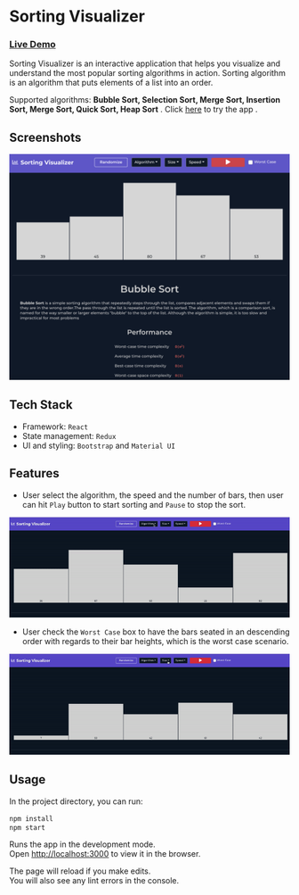 # Sorting Visualizer

### [Live Demo](https://tttn13.github.io/sorting-visualizer/)

Sorting Visualizer is an interactive application that helps you visualize and understand the most popular sorting algorithms in action. Sorting algorithm is an algorithm that puts elements of a list into an order.

Supported algorithms: **Bubble Sort, Selection Sort, Merge Sort, Insertion Sort, Merge Sort, Quick Sort, Heap Sort** . Click [here](https://tttn13.github.io/sorting-visualizer/) to try the app .

## Screenshots

![mainpage](https://github.com/tttn13/sorting-visualizer/blob/main/public/assets/mainpage.png)

## Tech Stack

- Framework: `React`
- State management: `Redux`
- UI and styling: `Bootstrap` and `Material UI`

## Features

- User select the algorithm, the speed and the number of bars, then user can hit `Play` button to start sorting and `Pause` to stop the sort.

![playdemo](https://github.com/tttn13/sorting-visualizer/blob/main/public/assets/play-demo.gif)

- User check the `Worst Case` box to have the bars seated in an descending order with regards to their bar heights, which is the worst case scenario.

![worstcase](https://github.com/tttn13/sorting-visualizer/blob/main/public/assets/worstcase.gif)

## Usage

In the project directory, you can run:

```
npm install
npm start
```

Runs the app in the development mode.\
Open [http://localhost:3000](http://localhost:3000) to view it in the browser.

The page will reload if you make edits.\
You will also see any lint errors in the console.
